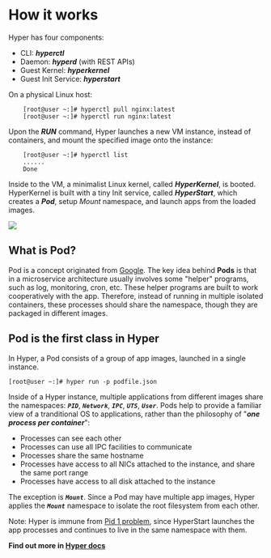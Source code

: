 # How it works

Hyper has four components:

  - CLI: ***hyperctl***
  - Daemon: ***hyperd*** (with REST APIs)
  - Guest Kernel: ***hyperkernel***
  - Guest Init Service: ***hyperstart***

On a physical Linux host:

        [root@user ~:]# hyperctl pull nginx:latest
        [root@user ~:]# hyperctl run nginx:latest

Upon the ***RUN*** command, Hyper launches a new VM instance, instead of containers, and mount the specified image onto the instance:

        [root@user ~:]# hyperctl list
        ......
        Done

Inside to the VM, a minimalist Linux kernel, called ***HyperKernel***, is booted. HyperKernel is built with a tiny Init service, called ***HyperStart***, which creates a ***Pod***, setup *Mount* namespace, and launch apps from the loaded images.

![](https://trello-attachments.s3.amazonaws.com/554c998a4c9dacc5c143ec99/1083x635/c8748abc93dbc18e70f7a09d2963e8ff/hyper.png)

## What is Pod?

Pod is a concept originated from [Google](https://github.com/GoogleCloudPlatform/kubernetes/blob/master/docs/pods.md). The key idea behind **Pods** is that in a microservice architecture usually involves some "helper" programs, such as log, monitoring, cron, etc. These helper programs are built to work cooperatively with the app. Therefore, instead of running in multiple isolated containers, these processes should share the namespace, though they are packaged in different images.

## Pod is the first class in Hyper

In Hyper, a Pod consists of a group of app images, launched in a single instance.

	[root@user ~:]# hyper run -p podfile.json

Inside of a Hyper instance, multiple applications from different images share the namespaces: ***`PID`***, ***`Network`***, ***`IPC`***, ***`UTS`***, ***`User`***. Pods help to provide a familiar view of a tranditional OS to applications, rather than the philosophy of "***one process per container***":

- Processes can see each other
- Processes can use all IPC facilities to communicate
- Processes share the same hostname
- Processes have access to all NICs attached to the instance, and share the same port range
- Processes have access to all disk  attached to the instance

The exception is ***`Mount`***. Since a Pod may have multiple app images, Hyper applies the ***`Mount`*** namespace to isolate the root filesystem from each other.

Note: Hyper is immune from [Pid 1 problem](https://blog.phusion.nl/2015/01/20/docker-and-the-pid-1-zombie-reaping-problem/), since HyperStart launches the app processes and continues to live in the same namespace with them.

**Find out more in [Hyper docs](http://docs.hypercontainer.io)**

